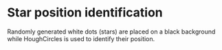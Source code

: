 
# Star position identification

Randomly generated white dots (stars) are placed on a black background while HoughCircles 
is used to identify their position.





